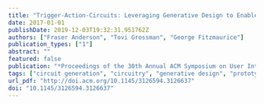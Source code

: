 ```yaml
---
title: "Trigger-Action-Circuits: Leveraging Generative Design to Enable Novices to Design and Build Circuitry"
date: 2017-01-01
publishDate: 2019-12-03T19:32:31.951762Z
authors: ["Fraser Anderson", "Tovi Grossman", "George Fitzmaurice"]
publication_types: ["1"]
abstract: ""
featured: false
publication: "*Proceedings of the 30th Annual ACM Symposium on User Interface Software and Technology*"
tags: ["circuit generation", "circuitry", "generative design", "prototyping"]
url_pdf: "http://doi.acm.org/10.1145/3126594.3126637"
doi: "10.1145/3126594.3126637"
---
```


